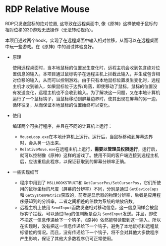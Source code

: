 # RDP Relative Mouse

RDP只发送鼠标的绝对位置, 这导致在远程桌面中, 像《原神》这样依赖于鼠标的相对位移的3D游戏无法操作（无法转动视角）。

本项目通过两个hook，实现了在远程桌面中输入相对位移，从而可以在远程桌面中玩一些游戏。在《原神》中的测试体验良好。

+ 原理

  使用远程桌面时，当本地鼠标的位置发生变化时，远程主机会收到包含绝对位置信息的输入。本项目通过鼠标钩子在远程主机上拦截此输入，并生成包含相对位移的输入，从而可以控制游戏。由于只有本地鼠标位置发生变化时，远程主机才收到输入，如果鼠标位于边界/角落，即使移动了鼠标，鼠标的位置没有发送变化，远程主机也不会收到输入。为了解决这一问题，又在本地计算机运行了一个鼠标钩子，当鼠标移动到屏幕边界时，使其出现在屏幕的另一边，循环往复，从而保证本地鼠标的位置始终可以变化。
+ 使用

  编译两个可执行程序，并且在不同的计算机上运行：

  + `MouseLoop.exe`在本地计算机上运行。运行后，当鼠标移动到屏幕边界时，会从另一边出来。
  + `RelativeMove.exe`在远程主机上运行，**需要以管理员权限运行**，运行后，就可以控制像《原神》这样的游戏了。使用不同的客户端连接到远程主机后，应该重启此程序，以保证获取到的屏幕分辨率正确。
+ 一些实现细节

  + 程序中用到了 `MSLLHOOKSTRUCT`和 `GetCursorPos/SetCursorPos`，它们所使用的鼠标坐标的尺度（屏幕的分辨率）不同，分别是通过 `GetDeviceCaps`和 `GetSystemMetrics`获取的，前者是显示器的物理分辨率，后者是应用程序感知到的分辨率，二者之间相差的倍数为系统的缩放倍数。
  + 远程主机上使用 `SendInput`函数发送相对移动信息，这一信息同样会被鼠标钩子拦截，可以通过flag的值判断是否为 `SendInput`发送。并且，即使不把这一信息传递给下一个钩子，《原神》依然能够读取到这一输入。所以在实现时，没有把这一信息传递给下一个钩子，避免了本地鼠标和远程鼠标错位的情况。而且，没有传递给下一个钩子，将不会对其他大多数程序产生影响，保证了其他大多数程序仍可正常使用。
